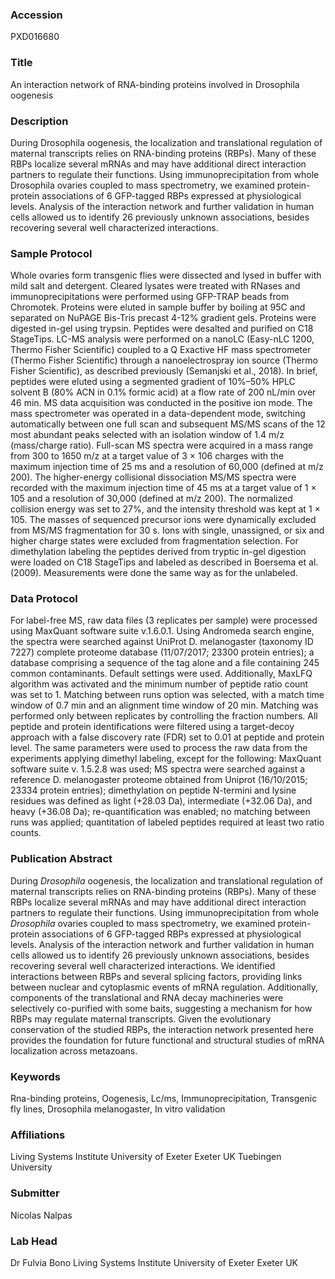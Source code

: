 ### Accession
PXD016680

### Title
An interaction network of RNA-binding proteins involved in Drosophila oogenesis

### Description
During Drosophila oogenesis, the localization and translational regulation of maternal transcripts relies on RNA-binding proteins (RBPs). Many of these RBPs localize several mRNAs and may have additional direct interaction partners to regulate their functions. Using immunoprecipitation from whole Drosophila ovaries coupled to mass spectrometry, we examined protein-protein associations of 6 GFP-tagged RBPs expressed at physiological levels. Analysis of the interaction network and further validation in human cells allowed us to identify 26 previously unknown associations, besides recovering several well characterized interactions.

### Sample Protocol
Whole ovaries form transgenic flies were dissected and lysed in buffer with mild salt and detergent. Cleared lysates were treated with RNases and immunoprecipitations were performed using GFP-TRAP beads from Chromotek. Proteins were eluted in sample buffer by boiling at 95C and separated on NuPAGE  Bis-Tris precast 4-12% gradient gels. Proteins were digested in-gel using trypsin. Peptides were desalted and purified on C18 StageTips.  LC-MS analysis were performed on a nanoLC (Easy-nLC 1200, Thermo Fisher Scientific) coupled to a Q Exactive HF mass spectrometer (Thermo Fisher Scientific) through a nanoelectrospray ion source (Thermo Fisher Scientific), as described previously (Semanjski et al., 2018). In brief, peptides were eluted using a segmented gradient of 10%–50% HPLC solvent B (80% ACN in 0.1% formic acid) at a flow rate of 200 nL/min over 46 min. MS data acquisition was conducted in the positive ion mode. The mass spectrometer was operated in a data-dependent mode, switching automatically between one full scan and subsequent MS/MS scans of the 12 most abundant peaks selected with an isolation window of 1.4 m/z (mass/charge ratio).  Full-scan MS spectra were acquired in a mass range from 300 to 1650 m/z at a target value of 3 × 106 charges with the maximum injection time of 25 ms and a resolution of 60,000 (defined at m/z 200). The higher-energy collisional dissociation MS/MS spectra were recorded with the maximum injection time of 45 ms at a target value of 1 × 105 and a resolution of 30,000 (defined at m/z 200). The normalized collision energy was set to 27%, and the intensity threshold was kept at 1 × 105. The masses of sequenced precursor ions were dynamically excluded from MS/MS fragmentation for 30 s. Ions with single, unassigned, or six and higher charge states were excluded from fragmentation selection. For dimethylation labeling the peptides derived from tryptic in-gel digestion were loaded on C18 StageTips and labeled as described in Boersema et al. (2009). Measurements were done the same way as for the unlabeled.

### Data Protocol
For label-free MS, raw data files (3 replicates per sample) were processed using MaxQuant software suite v.1.6.0.1. Using Andromeda search engine, the spectra were searched against UniProt D. melanogaster (taxonomy ID 7227) complete proteome database (11/07/2017; 23300 protein entries); a database comprising a sequence of the tag alone and a file containing 245 common contaminants. Default settings were used. Additionally, MaxLFQ algorithm was activated and the minimum number of peptide ratio count was set to 1. Matching between runs option was selected, with a match time window of 0.7 min and an alignment time window of 20 min. Matching was performed only between replicates by controlling the fraction numbers. All peptide and protein identifications were filtered using a target-decoy approach with a false discovery rate (FDR) set to 0.01 at peptide and protein level. The same parameters were used to process the raw data from the experiments applying dimethyl labeling, except for the following: MaxQuant software suite v. 1.5.2.8 was used; MS spectra were searched against a reference D. melanogaster proteome obtained from Uniprot  (16/10/2015; 23334 protein entries); dimethylation on peptide N-termini and lysine residues was defined as light (+28.03 Da), intermediate (+32.06 Da), and heavy (+36.08 Da); re-quantification was enabled; no matching between runs was applied; quantitation of labeled peptides required at least two ratio counts.

### Publication Abstract
During <i>Drosophila</i> oogenesis, the localization and translational regulation of maternal transcripts relies on RNA-binding proteins (RBPs). Many of these RBPs localize several mRNAs and may have additional direct interaction partners to regulate their functions. Using immunoprecipitation from whole <i>Drosophila</i> ovaries coupled to mass spectrometry, we examined protein-protein associations of 6 GFP-tagged RBPs expressed at physiological levels. Analysis of the interaction network and further validation in human cells allowed us to identify 26 previously unknown associations, besides recovering several well characterized interactions. We identified interactions between RBPs and several splicing factors, providing links between nuclear and cytoplasmic events of mRNA regulation. Additionally, components of the translational and RNA decay machineries were selectively co-purified with some baits, suggesting a mechanism for how RBPs may regulate maternal transcripts. Given the evolutionary conservation of the studied RBPs, the interaction network presented here provides the foundation for future functional and structural studies of mRNA localization across metazoans.

### Keywords
Rna-binding proteins, Oogenesis, Lc/ms, Immunoprecipitation, Transgenic fly lines, Drosophila melanogaster, In vitro validation

### Affiliations
Living Systems Institute University of Exeter Exeter UK
Tuebingen University

### Submitter
Nicolas Nalpas

### Lab Head
Dr Fulvia Bono
Living Systems Institute University of Exeter Exeter UK


